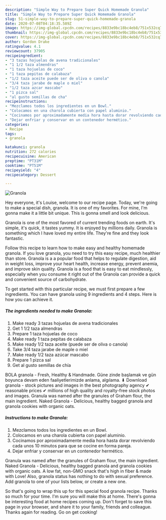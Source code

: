 ```yaml
---
description: "Simple Way to Prepare Super Quick Homemade Granola"
title: "Simple Way to Prepare Super Quick Homemade Granola"
slug: 51-simple-way-to-prepare-super-quick-homemade-granola
date: 2020-07-08T04:18:35.589Z
image: https://img-global.cpcdn.com/recipes/8833e9bc18bc4eb8/751x532cq70/granola-foto-principal.jpg
thumbnail: https://img-global.cpcdn.com/recipes/8833e9bc18bc4eb8/751x532cq70/granola-foto-principal.jpg
cover: https://img-global.cpcdn.com/recipes/8833e9bc18bc4eb8/751x532cq70/granola-foto-principal.jpg
author: Gordon Drake
ratingvalue: 4.1
reviewcount: 37905
recipeingredient:
- "3 tazas hojuelas de avena tradicionales"
- "1 1/2 taza almendras"
- "1 taza hojuelas de coco"
- "1 taza pepitas de calabaza"
- "1/2 taza aceite puede ser de oliva o canola"
- "3/4 taza jarabe de maple o miel"
- "1/2 taza azcar mascabo"
- "1 pizca sal"
- "al gusto semillas de cha"
recipeinstructions:
- "Mezclamos todos los ingredientes en un Bowl."
- "Colocamos en una charola cubierta con papel aluminio."
- "Cocinamos por aproximadamente media hora hasta dorar revolviendo cada unos 10 minutos para que se cocine en forma pareja."
- "Dejar enfriar y conservar en un contenedor hermético."
categories:
- Recipe
tags:
- granola

katakunci: granola 
nutrition: 272 calories
recipecuisine: American
preptime: "PT31M"
cooktime: "PT51M"
recipeyield: "4"
recipecategory: Dessert

---
```



![Granola](https://img-global.cpcdn.com/recipes/8833e9bc18bc4eb8/751x532cq70/granola-foto-principal.jpg)

Hey everyone, it's Louise, welcome to our recipe page. Today, we're going to make a special dish, granola. It is one of my favorites. For mine, I'm gonna make it a little bit unique. This is gonna smell and look delicious.

Granola is one of the most favored of current trending foods on earth. It's simple, it's quick, it tastes yummy. It is enjoyed by millions daily. Granola is something which I have loved my entire life. They're fine and they look fantastic.

Follow this recipe to learn how to make easy and healthy homemade granola. If you love granola, you need to try this easy recipe, much healthier than store. Granola is a a popular food that helps to regulate digestion, aid in weight loss, improve your heart health, increase energy, prevent anemia, and improve skin quality. Granola is a food that is easy to eat mindlessly, especially when you consume it right out of the Granola can provide a quick and convenient source of carbohydrate.


To get started with this particular recipe, we must first prepare a few ingredients. You can have granola using 9 ingredients and 4 steps. Here is how you can achieve it.

<!--inarticleads1-->

##### The ingredients needed to make Granola:

1. Make ready 3 tazas hojuelas de avena tradicionales
1. Get 1 1/2 taza almendras
1. Prepare 1 taza hojuelas de coco
1. Make ready 1 taza pepitas de calabaza
1. Make ready 1/2 taza aceite (puede ser de oliva o canola)
1. Take 3/4 taza jarabe de maple o miel
1. Make ready 1/2 taza azúcar mascabo
1. Prepare 1 pizca sal
1. Get al gusto semillas de chía


BOLA granola - Fresh, Healthy &amp; Handmade. Güne zinde başlamak ve gün boyunca devam eden faaliyetlerimizde anlama, algılama. ⬇ Download granola - stock pictures and images in the best photography agency ✔ reasonable prices ✔ millions of high quality and royalty-free stock photos and images. Granula was named after the granules of Graham flour, the main ingredient. Naked Granola - Delicious, healthy bagged granola and granola cookies with organic oats. 

<!--inarticleads2-->

##### Instructions to make Granola:

1. Mezclamos todos los ingredientes en un Bowl.
1. Colocamos en una charola cubierta con papel aluminio.
1. Cocinamos por aproximadamente media hora hasta dorar revolviendo cada unos 10 minutos para que se cocine en forma pareja.
1. Dejar enfriar y conservar en un contenedor hermético.


Granula was named after the granules of Graham flour, the main ingredient. Naked Granola - Delicious, healthy bagged granola and granola cookies with organic oats. A low fat, non-GMO snack that&#39;s high in fiber &amp; made with Love! Also, granola status has nothing to do with sexual preference. Add granola to one of your lists below, or create a new one. 

So that's going to wrap this up for this special food granola recipe. Thanks so much for your time. I'm sure you will make this at home. There's gonna be interesting food at home recipes coming up. Don't forget to save this page in your browser, and share it to your family, friends and colleague. Thanks again for reading. Go on get cooking!
